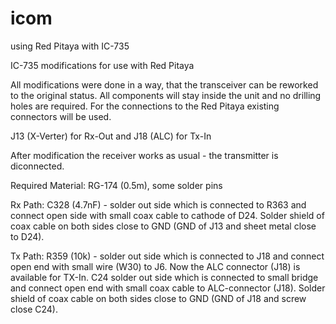 # icom
using Red Pitaya with IC-735

IC-735 modifications for use with Red Pitaya

All modifications were done in a way, that the transceiver can be 
reworked to the original status. All components will stay inside the 
unit and no drilling holes are required. For the connections to the 
Red Pitaya existing connectors will be used. 

J13 (X-Verter) for Rx-Out and 
J18 (ALC) for Tx-In 

After modification the receiver works as usual - the transmitter is 
diconnected.

Required Material: RG-174 (0.5m), some solder pins 

Rx Path:
C328 (4.7nF) - solder out side which is connected to R363 and connect
open side with small coax cable to cathode of D24. Solder shield of coax
cable on both sides close to GND (GND of J13 and sheet metal close to 
D24).  

Tx Path:
R359 (10k) - solder out side which is connected to J18 and 
connect open end with small wire (W30) to J6. Now the ALC connector (J18) 
is available for TX-In. C24 solder out side which is connected to small
bridge and connect open end with small coax cable to ALC-connector (J18).
Solder shield of coax cable on both sides close to GND (GND of J18 and
screw close C24).  


